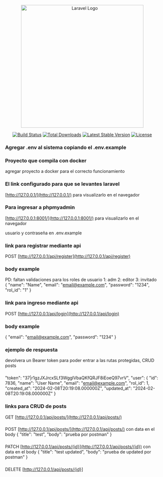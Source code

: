 <p align="center"><a href="https://laravel.com" target="_blank"><img src="https://raw.githubusercontent.com/laravel/art/master/logo-lockup/5%20SVG/2%20CMYK/1%20Full%20Color/laravel-logolockup-cmyk-red.svg" width="400" alt="Laravel Logo"></a></p>

<p align="center">
<a href="https://github.com/laravel/framework/actions"><img src="https://github.com/laravel/framework/workflows/tests/badge.svg" alt="Build Status"></a>
<a href="https://packagist.org/packages/laravel/framework"><img src="https://img.shields.io/packagist/dt/laravel/framework" alt="Total Downloads"></a>
<a href="https://packagist.org/packages/laravel/framework"><img src="https://img.shields.io/packagist/v/laravel/framework" alt="Latest Stable Version"></a>
<a href="https://packagist.org/packages/laravel/framework"><img src="https://img.shields.io/packagist/l/laravel/framework" alt="License"></a>
</p>

### Agregar .env al sistema copiando el .env.example

### Proyecto que compila con docker

agregar proyecto a docker para el correcto funcionamiento

### El link configurado para que se levantes laravel

[http://127.0.0.1/](http://127.0.0.1/) para visualizarlo en el navegador

### Para ingresar a phpmyadmin

[http://127.0.0.1:8001/](http://127.0.0.1:8001/) para visualizarlo en el navegador

usuario y contraseña en .env.example

### link para registrar mediante api

POST [http://127.0.0.1/api/register](http://127.0.0.1/api/register)

### body example

PD: faltan validaciones para los roles de usuario
1: adm
2: editor
3: invitado
{
"name": "Name",
"email": "email@example.com",
"password": "1234",
"rol_id": "1"
}

### link para ingreso mediante api

POST [http://127.0.0.1/api/login](http://127.0.0.1/api/login)

### body example

{
"email": "email@example.com",
"password": "1234"
}

### ejemplo de respuesta

devolvera un Bearer token para poder entrar a las rutas protegidas, CRUD posts

###

"token": "37|r1gzJXJrcxSLf3WgglVbaQKfQRJF8iEoeQ97vrV",
"user": {
"id": 7836,
"name": "User Name",
"email": "email@example.com",
"rol_id": 1,
"created_at": "2024-02-08T20:19:08.000000Z",
"updated_at": "2024-02-08T20:19:08.000000Z"
}

### links para CRUD de posts

GET [http://127.0.0.1/api/posts/](http://127.0.0.1/api/posts/)

###

POST [http://127.0.0.1/api/posts/](http://127.0.0.1/api/posts/) con data en el body
{
"title": "test",
"body": "prueba por postman"
}

###

PATCH [http://127.0.0.1/api/posts/{id}](http://127.0.0.1/api/posts/{id}) con data en el body
{
"title": "test updated",
"body": "prueba de updated por postman"
}

###

DELETE [http://127.0.0.1/api/posts/{id}]
